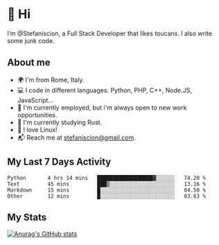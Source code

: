 # 👋 Hi

I’m @Stefaniscion, a Full Stack Developer that likes toucans.
I also write some junk code.

## About me

- 🌍 I'm from Rome, Italy.
- 💻 I code in different languages: Python, PHP, C++, Node.JS, JavaScript...
- 💼 I'm currently employed, but i'm always open to new work opportunities.
- 🌱 I'm currently studying Rust.
- 🐧 I love Linux!
- 📬 Reach me at stefaniscion@gmail.com.

## My Last 7 Days Activity
<!--START_SECTION:waka-->

```text
Python       4 hrs 14 mins   ██████████████████▓░░░░░░   74.20 %
Text         45 mins         ███▒░░░░░░░░░░░░░░░░░░░░░   13.16 %
Markdown     15 mins         █░░░░░░░░░░░░░░░░░░░░░░░░   04.50 %
Other        12 mins         █░░░░░░░░░░░░░░░░░░░░░░░░   03.63 %
```

<!--END_SECTION:waka-->

## My Stats
[![Anurag's GitHub stats](https://github-readme-stats.vercel.app/api?username=stefaniscion)](https://github.com/anuraghazra/github-readme-stats)
